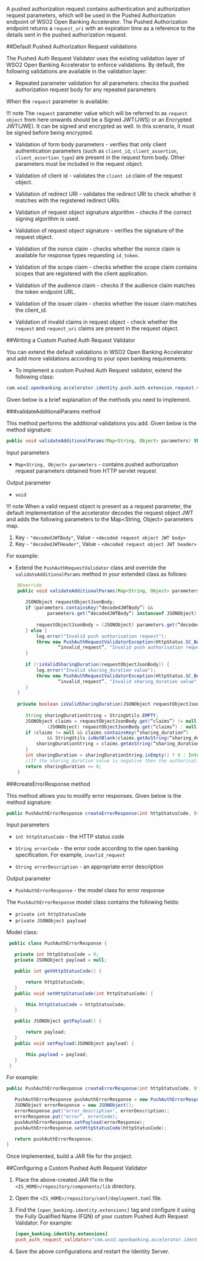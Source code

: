  
A pushed authorization request contains authentication and authorization 
request parameters, which will be used in the Pushed Authorization endpoint 
of WSO2 Open Banking Accelerator. The Pushed Authorization endpoint returns
a `request_uri` with an expiration time as a reference to the details sent 
in the pushed authorization request.

##Default Pushed Authorization Request validations

The Pushed Auth Request Validator uses the existing validation layer of WSO2 Open Banking Accelerator
to enforce validations. By default, the following validations are available in the validation layer:

- Repeated parameter validation for all parameters: checks the pushed authorization request body 
  for any repeated parameters

When the `request` parameter is available:

!!! note
    The `request` parameter value which will be referred to as `request object` from here onwards should be a 
    Signed JWT(JWS) or an Encrypted JWT(JWE). It can be signed and encrypted as well. In this scenario, it must 
    be signed before being encrypted.

- Validation of form body parameters - verifies that only client authentication 
  parameters (such as `client_id`, `client_assertion`, `client_assertion_type`) are present in the request form body. 
  Other parameters must be included in the request object.

- Validation of client id - validates the `client id` claim of the request object.

- Validation of redirect URI - validates the redirect URI to check whether it matches with the registered redirect URIs.

- Validation of request object signature algorithm - checks if the correct signing algorithm is used.
  
- Validation of request object signature - verifies the signature of the request object.
  
- Validation of the nonce claim - checks whether the nonce claim is available for response types requesting `id_token`.
  
- Validation of the scope claim - checks whether the scope claim contains scopes that are registered with the client 
  application.
  
- Validation of the audience claim - checks if the audience claim matches the token endpoint URL.
  
- Validation of the issuer claim - checks whether the issuer claim matches the client_id.
  
- Validation of invalid claims in request object - check whether the `request` and `request_uri` claims are 
  present in the request object.

##Writing a Custom Pushed Auth Request Validator

You can extend the default validations in WSO2 Open Banking Accelerator and add more validations according to your 
open banking requirements:

- To implement a custom Pushed Auth Request validator, extend the following class:

``` java
com.wso2.openbanking.accelerator.identity.push.auth.extension.request.validator.PushAuthRequestValidator
```

Given below is a brief explanation of the methods you need to implement.

###validateAdditionalParams method

This method performs the additional validations you add. Given below is the method signature:

``` java
public void validateAdditionalParams(Map<String, Object> parameters) throws PushAuthRequestValidatorException
```

Input parameters

- `Map<String, Object> parameters` - contains pushed authorization request parameters obtained from HTTP servlet request

Output parameter

- `void`

!!! note
    When a valid request object is present as a request parameter, the default implementation of the accelerator 
    decodes the request object JWT and adds the following parameters to the Map<String, Object> parameters map.

1. Key - `"decodedJWTBody"`, Value - `<decoded request object JWT body>`
2. Key - `"decodedJWTHeader"`, Value - `<decoded request object JWT header>`

For example:

- Extend the `PushAuthRequestValidator` class and override the `validateAdditionalParams` method in your extended 
  class as follows:

``` java
    @Override
    public void validateAdditionalParams(Map<String, Object> parameters) throws PushAuthRequestValidatorException {
    
       JSONObject requestObjectJsonBody;
       if (parameters.containsKey(“decodedJWTBody”) &&
               parameters.get(“decodedJWTBody”) instanceof JSONObject) {
    
           requestObjectJsonBody = (JSONObject) parameters.get(“decodedJWTBody”);
       } else {
           log.error("Invalid push authorisation request");
           throw new PushAuthRequestValidatorException(HttpStatus.SC_BAD_REQUEST,
                   “invalid_request”, "Invalid push authorisation request");
       }
    
       if (!isValidSharingDuration(requestObjectJsonBody)) {
           log.error("Invalid sharing_duration value");
           throw new PushAuthRequestValidatorException(HttpStatus.SC_BAD_REQUEST,
                   “invalid_request”, "Invalid sharing_duration value");
       }
    }
    
    private boolean isValidSharingDuration(JSONObject requestObjectJsonBody) {
    
       String sharingDurationString = StringUtils.EMPTY;
       JSONObject claims = requestObjectJsonBody.get(“claims”) != null ?
               (JSONObject) requestObjectJsonBody.get(“claims”) : null;
       if (claims != null && claims.containsKey(“sharing_duration”)
               && StringUtils.isNotBlank(claims.getAsString(“sharing_duration”))) {
           sharingDurationString = claims.getAsString(“sharing_duration”);
       }
       int sharingDuration = sharingDurationString.isEmpty() ? 0 : Integer.parseInt(sharingDurationString);
       //If the sharing_duration value is negative then the authorisation should fail.
       return sharingDuration >= 0;
    }

```

###createErrorResponse method

This method allows you to modify error responses. Given below is the method signature:

``` java
public PushAuthErrorResponse createErrorResponse(int httpStatusCode, String errorCode, String errorDescription)
```

Input parameters

- `int httpStatusCode` - the HTTP status code

- `String errorCode` - the error code according to the open banking specification. For example, `inavlid_request`

- `String errorDescription` - an appropriate error description

Output parameter

- `PushAuthErrorResponse` - the model class for error response

The `PushAuthErrorResponse` model class contains the following fields:

- `private int httpStatusCode`
- `private JSONObject payload`

Model class:

``` java
 public class PushAuthErrorResponse {

   private int httpStatusCode = 0;
   private JSONObject payload = null;

   public int getHttpStatusCode() {

       return httpStatusCode;
   }
   public void setHttpStatusCode(int httpStatusCode) {

       this.httpStatusCode = httpStatusCode;
   }

   public JSONObject getPayload() {

       return payload;
   }
   public void setPayload(JSONObject payload) {

       this.payload = payload;
   }
 }
```

For example:

``` java
public PushAuthErrorResponse createErrorResponse(int httpStatusCode, String errorCode, String errorDescription) {

   PushAuthErrorResponse pushAuthErrorResponse = new PushAuthErrorResponse();
   JSONObject errorResponse = new JSONObject();
   errorResponse.put("error_description", errorDescription);
   errorResponse.put("error”, errorCode);
   pushAuthErrorResponse.setPayload(errorResponse);
   pushAuthErrorResponse.setHttpStatusCode(httpStatusCode);

   return pushAuthErrorResponse;
}
```

Once implemented, build a JAR file for the project.

##Configuring a Custom Pushed Auth Request Validator

1. Place the above-created JAR file in the `<IS_HOME>/repository/components/lib` directory.
2. Open the `<IS_HOME>/repository/conf/deployment.toml` file.
3. Find the `[open_banking.identity.extensions]` tag and configure it using the Fully Qualified Name (FQN) of 
   your custom Pushed Auth Request Validator. For example:
   
   ``` toml
   [open_banking.identity.extensions]
   push_auth_request_validator="com.wso2.openbanking.accelerator.identity.push.auth.extension.request.validator.PushAuthRequestValidator"
   ```

4. Save the above configurations and restart the Identity Server.

